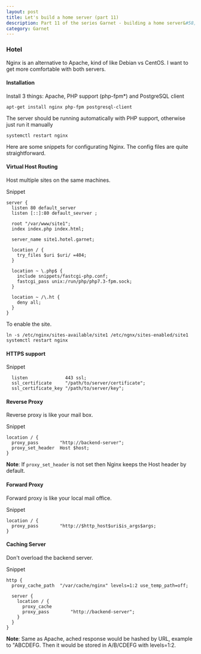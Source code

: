 ```yaml
---
layout: post
title: Let's build a home server (part 11)
description: Part 11 of the series Garnet - building a home server&#58; Hotel (Nginx server)
category: Garnet
---
```


### Hotel

Nginx is an alternative to Apache, kind of like Debian vs CentOS.
I want to get more comfortable with both servers.

#### Installation

Install 3 things: Apache, PHP support (php-fpm\*) and PostgreSQL client
```
apt-get install nginx php-fpm postgresql-client
```

The server should be running automatically with PHP support, otherwise just run it manually
```
systemctl restart nginx
```

Here are some snippets for configurating Nginx.
The config files are quite straightforward.

#### Virtual Host Routing

Host multiple sites on the same machines.

Snippet
```
server {
  listen 80 default_server
  listen [::]:80 default_sevrver ;

  root "/var/www/site1";
  index index.php index.html;

  server_name site1.hotel.garnet;

  location / {
    try_files $uri $uri/ =404;
  }

  location ~ \.php$ {
    include snippets/fastcgi-php.conf;
    fastcgi_pass unix:/run/php/php7.3-fpm.sock;
  }
  
  location ~ /\.ht {
    deny all;
  }
}
```

To enable the site.
```
ln -s /etc/nginx/sites-available/site1 /etc/ngnx/sites-enabled/site1
systemctl restart nginx
```

#### HTTPS support

Snippet
```
  listen              443 ssl;
  ssl_certificate     "/path/to/server/certificate";
  ssl_certificate_key "/path/to/server/key";
```

#### Reverse Proxy

Reverse proxy is like your mail box.

Snippet
```
location / {
  proxy_pass        "http://backend-server";
  proxy_set_header  Host $host;
}
```

**Note**: If `proxy_set_header` is not set then Nginx keeps the Host header by default.

#### Forward Proxy

Forward proxy is like your local mail office.

Snippet
```
location / {
  proxy_pass        "http://$http_host$uri$is_args$args;
}
```

#### Caching Server

Don't overload the backend server.

Snippet
```
http {
  proxy_cache_path  "/var/cache/nginx" levels=1:2 use_temp_path=off;

  server {
    location / {
      proxy_cache
      proxy_pass        "http://backend-server";
    }
  }
}
```

**Note**: Same as Apache, ached response would be hashed by URL, example to "ABCDEFG.
Then it would be stored in A/B/CDEFG with levels=1:2.
